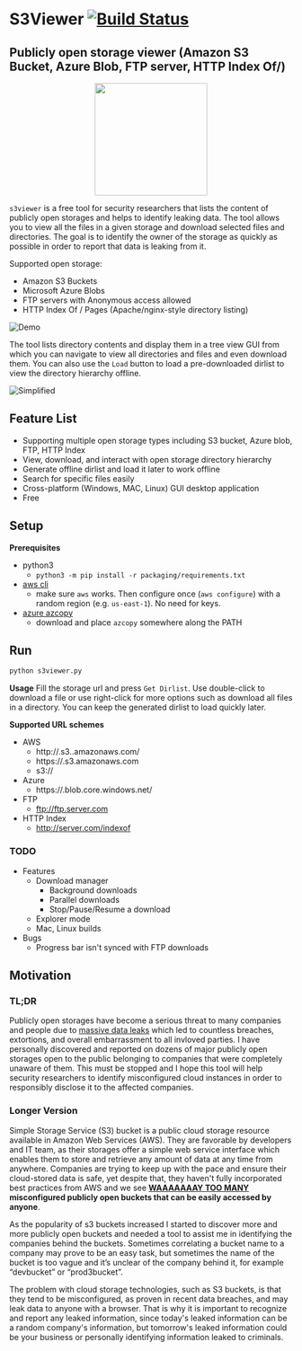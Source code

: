 # S3Viewer [![Build Status](https://travis-ci.com/SharonBrizinov/s3viewer.svg?branch=main)](https://travis-ci.com/SharonBrizinov/s3viewer)
## Publicly open storage viewer (Amazon S3 Bucket, Azure Blob, FTP server, HTTP Index Of/)

<p align="center">
	<img src="packaging/icons/icon_3s.jpg" width="200">
</p>


`s3viewer` is a free tool for security researchers that lists the content of publicly open storages and helps to identify leaking data. The tool allows you to view all the files in a given storage and download selected files and directories. The goal is to identify the owner of the storage as quickly as possible in order to report that data is leaking from it.

Supported open storage:
- Amazon S3 Buckets
- Microsoft Azure Blobs
- FTP servers with Anonymous access allowed
- HTTP Index Of / Pages (Apache/nginx-style directory listing)


![Demo](example/demo.gif)


The tool lists directory contents and display them in a tree view GUI from which you can navigate to view all directories and files and even download them. You can also use the `Load` button to load a pre-downloaded dirlist to view the directory hierarchy offline.


![Simplified](example/simplified.png)

 
## Feature List
- Supporting multiple open storage types including S3 bucket, Azure blob, FTP, HTTP Index
- View, download, and interact with open storage directory hierarchy
- Generate offline dirlist and load it later to work offline
- Search for specific files easily
- Cross-platform (Windows, MAC, Linux) GUI desktop application
- Free

## Setup
**Prerequisites**

- python3
	- `python3 -m pip install -r packaging/requirements.txt`
- [aws cli](https://aws.amazon.com/cli/)
	- make sure `aws` works. Then configure once (`aws configure`) with a random region (e.g. `us-east-1`). No need for keys.
- [azure azcopy](https://docs.microsoft.com/en-us/azure/storage/common/storage-use-azcopy-v10)
	- download and place `azcopy` somewhere along the PATH

## Run
```bash
python s3viewer.py
```
**Usage**
Fill the storage url and press `Get Dirlist`. Use double-click to download a file or use right-click for more options such as download all files in a directory. You can keep the generated dirlist to load quickly later.

**Supported URL schemes**
- AWS
	- http://<BUCKETNAME>.s3.<REGION>.amazonaws.com/
	- https://<BUCKETNAME>.s3.amazonaws.com
	- s3://<BUCKETNAME>
- Azure
	- https://<ACCOUNTNAME>.blob.core.windows.net/<CONTAINER>
- FTP
	- ftp://ftp.server.com
- HTTP Index
	- http://server.com/indexof


### TODO
- Features
  - Download manager
    - Background downloads
    - Parallel downloads
    - Stop/Pause/Resume a download
  - Explorer mode
  - Mac, Linux builds
- Bugs
  - Progress bar isn't synced with FTP downloads

## Motivation
### TL;DR
Publicly open storages have become a serious threat to many companies and people due to [massive data leaks](https://github.com/nagwww/s3-leaks) which led to countless breaches, extortions, and overall embarrassment to all invloved parties. I have personally discovered and reported on dozens of major publicly open storages open to the public belonging to companies that were completely unaware of them. This must be stopped and I hope this tool will help security researchers to identify misconfigured cloud instances in order to responsibly disclose it to the affected companies.

### Longer Version
Simple Storage Service (S3) bucket is a public cloud storage resource available in Amazon Web Services (AWS). They are favorable by developers and IT team, as their storages offer a simple web service interface which enables them to store and retrieve any amount of data at any time from anywhere. Companies are trying to keep up with the pace and ensure their cloud-stored data is safe, yet despite that, they haven't fully incorporated best practices from AWS and we see **[WAAAAAAAY TOO MANY](https://buckets.grayhatwarfare.com/) misconfigured publicly open buckets that can be easily accessed by anyone**.

As the popularity of s3 buckets increased I started to discover more and more publicly open buckets and needed a tool to assist me in identifying the companies behind the buckets. Sometimes correlating a bucket name to a company may prove to be an easy task, but sometimes the name of the bucket is too vague and it’s unclear of the company behind it, for example “devbucket” or “prod3bucket”.

The problem with cloud storage technologies, such as S3 buckets, is that they tend to be misconfigured, as proven in recent data breaches, and may leak data to anyone with a browser. That is why it is important to recognize and report any leaked information, since today's leaked information can be a random company's information, but  tomorrow's leaked information could be your business or personally identifying information leaked to criminals.
